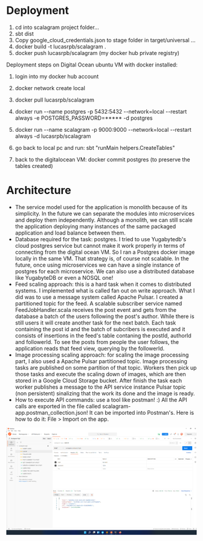 # Deployment

1. cd into scalagram project folder...
2. sbt dist 
3. Copy google_cloud_credentials.json to stage folder in target/universal ...
4. docker build -t lucasrpb/scalagram .
5. docker push lucasrpb/scalagram (my docker hub private registry)

Deployment steps on Digital Ocean ubuntu VM with docker installed: 

1. login into my docker hub account 
2. docker network create local
3. docker pull lucasrpb/scalagram
4. docker run --name postgres -p 5432:5432 --network=local --restart always -e POSTGRES_PASSWORD=***** -d postgres
5. docker run --name scalagram -p 9000:9000 --network=local --restart always -d lucasrpb/scalagram

6. go back to local pc and run: sbt "runMain helpers.CreateTables"
7. back to the digitalocean VM: docker commit postgres (to preserve the tables created)

# Architecture

- The service model used for the application is monolith because of its simplicity. In the future we can separate the modules into microservices and deploy them independently. Although a monolith, we can still scale the application deploying many instances of the same packaged application and load balance between them.
- Database required for the task: postgres. I tried to use Yugabytedb's cloud postgres service but cannot make it work properly in terms of connecting from the digital ocean VM. So I ran a Postgres docker image locally in the same VM. That strategy is, of course not scalable. In the future, once using microservices we can have a single instance of postgres for each microservice. We can also use a distributed database like YugabyteDB or even a NOSQL one!
- Feed scaling approach: this is a hard task when it comes to distributed systems. I implemented what is called fan out on write approach. What I did was to use a message system called Apache Pulsar. I created a partitioned topic for the feed. A scalable subscriber service named FeedJobHandler.scala receives the post event and gets from the database a batch of the users following the post's author. While there is still users it will create another task for the next batch. Each task containing the post id and the batch of subcribers is executed and it consists of insertions in the feed's table contaning the postId, authorId and followerId. To see the posts from people the user follows, the application reads that feed view, querying by the followerId.   
- Image processing scaling approach: for scaling the image processing part, I also used a Apache Pulsar partitioned topic. Image processing tasks are published on some partition of that topic. Workers then pick up those tasks and execute the scaling down of images, which are then stored in a Google Cloud Storage bucket. After finish the task each worker publishes a message to the API service instance Pulsar topic (non persistent) sinalizing that the work its done and the image is ready. 
- How to execute API commands: use a tool like postman! :) All the API calls are exported in the file called scalagram-app.postman_collection.json! It can be imported into Postman's. Here is how to do it: File > Import on the app.

![alt text](postman.png)




